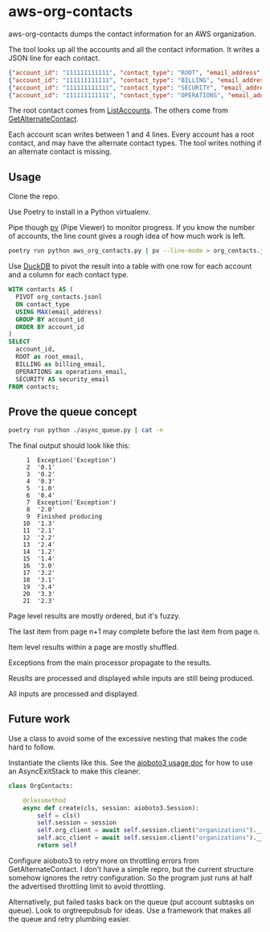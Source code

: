 # aws-org-contacts

aws-org-contacts dumps the contact information for an AWS organization.

The tool looks up all the accounts and all the contact information. It writes a JSON line for each contact.

```json
{"account_id": "111111111111", "contact_type": "ROOT", "email_address": "aws+111111111111@example.org"}
{"account_id": "111111111111", "contact_type": "BILLING", "email_address": "billingteam@example.org"}
{"account_id": "111111111111", "contact_type": "SECURITY", "email_address": "securuityteam@example.org"}
{"account_id": "111111111111", "contact_type": "OPERATIONS", "email_address": "operationsteam@example.org"}
```

The root contact comes from [ListAccounts](https://docs.aws.amazon.com/organizations/latest/APIReference/API_ListAccounts.html). The others come from [GetAlternateContact](https://docs.aws.amazon.com/accounts/latest/reference/API_GetAlternateContact.html).

Each account scan writes between 1 and 4 lines. Every account has a root contact, and may have the alternate contact types. The tool writes nothing if an alternate contact is missing.

## Usage

Clone the repo.

Use Poetry to install in a Python virtualenv.

Pipe though [pv](http://www.ivarch.com/programs/pv.shtml) (Pipe Viewer) to monitor progress. If you know the number of accounts, the line count gives a rough idea of how much work is left.

```bash
poetry run python aws_org_contacts.py | pv --line-mode > org_contacts.jsonl
```

Use [DuckDB](https://duckdb.org/) to pivot the result into a table with one row for each account and a column for each contact type.

```sql
WITH contacts AS (
  PIVOT org_contacts.jsonl
  ON contact_type
  USING MAX(email_address)
  GROUP BY account_id
  ORDER BY account_id
)
SELECT
  account_id,
  ROOT as root_email,
  BILLING as billing_email,
  OPERATIONS as operations_email,
  SECURITY AS security_email
FROM contacts;
```

## Prove the queue concept

```bash
poetry run python ./async_queue.py | cat -n
```

The final output should look like this:

```
     1	Exception('Exception')
     2	'0.1'
     3	'0.2'
     4	'0.3'
     5	'1.0'
     6	'0.4'
     7	Exception('Exception')
     8	'2.0'
     9	Finished producing
    10	'1.3'
    11	'2.1'
    12	'2.2'
    13	'2.4'
    14	'1.2'
    15	'1.4'
    16	'3.0'
    17	'3.2'
    18	'3.1'
    19	'3.4'
    20	'3.3'
    21	'2.3'
```

Page level results are mostly ordered, but it's fuzzy.

The last item from page n+1 may complete before the last item from page n.

Item level results within a page are mostly shuffled.

Exceptions from the main processor propagate to the results.

Reuslts are processed and displayed while inputs are still being produced.

All inputs are processed and displayed.

## Future work

Use a class to avoid some of the excessive nesting that makes the code hard to follow.

Instantiate the clients like this. See the [aioboto3 usage doc](https://aioboto3.readthedocs.io/en/latest/usage.html) for how to use an AsyncExitStack to make this cleaner.

```python
class OrgContacts:

    @classmethod
    async def create(cls, session: aioboto3.Session):
        self = cls()
        self.session = session
        self.org_client = await self.session.client("organizations").__aenter__()
        self.acc_client = await self.session.client("organizations").__aenter__()
        return self
```

Configure aioboto3 to retry more on throttling errors from GetAlternateContact. I don't have a simple repro, but the current structure somehow ignores the retry configuration. So the program just runs at half the advertised throttling limit to avoid throttling.

Alternatively, put failed tasks back on the queue (put account subtasks on queue). Look to orgtreepubsub for ideas. Use a framework that makes all the queue and retry plumbing easier.
